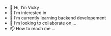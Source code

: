 - 👋 Hi, I’m  Vicky
- 👀 I’m interested in 
- 🌱 I’m currently learning backend developement
- 💞️ I’m looking to collaborate on ...
- 📫 How to reach me ...

<!---
Vickykr369/Vickykr369 is a ✨ special ✨ repository because its `README.md` (this file) appears on your GitHub profile.
You can click the Preview link to take a look at your changes.
--->
